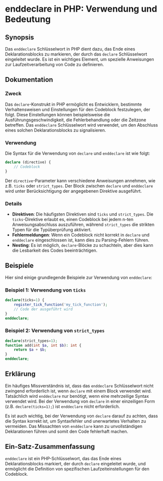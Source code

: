 <!--
Meta Description: # enddeclare in PHP: Verwendung und Bedeutung ## Synopsis Das `enddeclare` Schlüsselwort in PHP dient dazu, das Ende eines Deklarationsblocks zu marki...
Meta Keywords: enddeclare, declare, die, ist, und
-->

# enddeclare in PHP: Verwendung und Bedeutung

## Synopsis
Das `enddeclare` Schlüsselwort in PHP dient dazu, das Ende eines Deklarationsblocks zu markieren, der durch das `declare` Schlüsselwort eingeleitet wurde. Es ist ein wichtiges Element, um spezielle Anweisungen zur Laufzeitverarbeitung von Code zu definieren.

## Dokumentation
### Zweck
Das `declare`-Konstrukt in PHP ermöglicht es Entwicklern, bestimmte Verhaltensweisen und Einstellungen für den Codeblock festzulegen, der folgt. Diese Einstellungen können beispielsweise die Ausführungsgeschwindigkeit, die Fehlerbehandlung oder die Zeitzone betreffen. Das `enddeclare` Schlüsselwort wird verwendet, um den Abschluss eines solchen Deklarationsblocks zu signalisieren.

### Verwendung
Die Syntax für die Verwendung von `declare` und `enddeclare` ist wie folgt:

```php
declare (directive) {
    // Codeblock
}
```

Der `directive`-Parameter kann verschiedene Anweisungen annehmen, wie z.B. `ticks` oder `strict_types`. Der Block zwischen `declare` und `enddeclare` wird unter Berücksichtigung der angegebenen Direktive ausgeführt.

### Details
- **Direktiven**: Die häufigsten Direktiven sind `ticks` und `strict_types`. Die `ticks`-Direktive erlaubt es, einen Codeblock bei jedem n-ten Anweisungsabschluss auszuführen, während `strict_types` die strikten Typen für die Typüberprüfung aktiviert.
- **Fehlermeldungen**: Wenn ein Codeblock nicht korrekt in `declare` und `enddeclare` eingeschlossen ist, kann dies zu Parsing-Fehlern führen.
- **Nesting**: Es ist möglich, `declare`-Blöcke zu schachteln, aber dies kann die Lesbarkeit des Codes beeinträchtigen.

## Beispiele
Hier sind einige grundlegende Beispiele zur Verwendung von `enddeclare`:

### Beispiel 1: Verwendung von `ticks`
```php
declare(ticks=1) {
    register_tick_function('my_tick_function');
    // Code der ausgeführt wird
}
enddeclare;
```

### Beispiel 2: Verwendung von `strict_types`
```php
declare(strict_types=1);
function add(int $a, int $b): int {
    return $a + $b;
}
enddeclare;
```

## Erklärung
Ein häufiges Missverständnis ist, dass das `enddeclare` Schlüsselwort nicht zwingend erforderlich ist, wenn `declare` mit einem Block verwendet wird. Tatsächlich wird `enddeclare` nur benötigt, wenn eine mehrzeilige Syntax verwendet wird. Bei der Verwendung von `declare` in einer einzeiligen Form (z.B. `declare(ticks=1);`) ist `enddeclare` nicht erforderlich.

Es ist auch wichtig, bei der Verwendung von `declare` darauf zu achten, dass die Syntax korrekt ist, um Syntaxfehler und unerwartetes Verhalten zu vermeiden. Das Missachten von `enddeclare` kann zu unvollständigen Deklarationen führen und somit den Code fehlerhaft machen.

## Ein-Satz-Zusammenfassung
`enddeclare` ist ein PHP-Schlüsselwort, das das Ende eines Deklarationsblocks markiert, der durch `declare` eingeleitet wurde, und ermöglicht die Definition von spezifischen Laufzeiteinstellungen für den Codeblock.